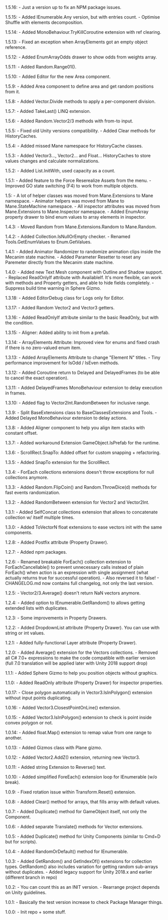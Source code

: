 1.5.16:
    - Just a version up to fix an NPM package issues. 

1.5.15:
    - Added IEnumerable.Any version, but with entries count.
    - Optimise Shuffle with elements decomposition.

1.5.14:
    - Added MonoBehaviour.TryKillCoroutine extension with ref clearing.

1.5.13:
    - Fixed an exception when ArrayElements got an empty object reference.

1.5.12:
    - Added EnumArrayOdds drawer to show odds from weights array.

1.5.11:
    - Added Random.Range01().

1.5.10:
    - Added Editor for the new Area component.

1.5.9:
    - Added Area component to define area and get random positions from it.

1.5.8:
    - Added Vector.Divide methods to apply a per-component division.

1.5.7:
    - Added TakeLast() LINQ extension.

1.5.6:
    - Added Random.Vector2/3 methods with from-to input.

1.5.5:
    - Fixed old Unity versions compatibility.
    - Added Clear methods for HistoryCaches.

1.5.4:
    - Added missed Mane namespace for HistoryCache classes.

1.5.3:
    - Added Vector3..., Vector2... and Float... HistoryCaches to store values changes and calculate normalizations. 

1.5.2:
    - Added List.InitWith, used capacity as a count.

1.5.1:
    - Added feature to the Force Reserealize Assets from the menu.
    - Improved GO state switching (F4) to work from multiple objects.

1.5:
    - A lot of helper classes was moved from Mane.Extensions to Mane namespace.
    - Animator helpers was moved from Mane to Mane.StateMachine namespace.
    - All inspector attributes was moved from Mane.Extensions to Mane.Inspector namespace.
    - Added EnumArray property drawer to bind enum values to array elements in inspector.

1.4.3:
    - Moved Random from Mane.Extensions.Random to Mane.Random.

1.4.2:
    - Added Collection.IsNullOrEmpty checker.
    - Renamed Tools.GetEnumValues<T> to Enum.GetValues<T>.

1.4.1:
    - Added Animator Randomizer to randomize animation clips inside the Mecanim state machine.
    - Added Parameter Resetter to reset any Paremeter directly from the Mecanim state machine.

1.4.0:
    - Added new Text Mesh component with Outline and Shadow support.
    - Replaced ReadOnlyIf attribute with AvailableIf. It's more flexible, can work with methods and Property getters, and able to hide fields completely.
    - Suppress build time warning in Sphere Gizmo.

1.3.18:
    - Added EditorDebug class for Logs only for Editor.

1.3.17:
    - Added Random Vector2 and Vector3 getters. 

1.3.16:
    - Added ReadOnlyIf attribute similar to the basic ReadOnly, but with the condition.

1.3.15:
    - Aligner: Added ability to init from a prefab.
    
1.3.14:
    - ArrayElements Attribute: Improved view for enums and fixed crash if there is no zero-valued enum item.

1.3.13:
    - Added ArrayElements Attribute to change "Element N" titles.
    - Tiny performance improvement for IsOdd / IsEven methods.

1.3.12:
    - Added Coroutine return to Delayed and DelayedFrames (to be able to cancel the exact operation).

1.3.11:
    - Added DelayedFrames MonoBehaviour extension to delay execution in frames.

1.3.10:
    - Added flag to Vector2Int.RandomBetween for inclusive range.

1.3.9:
    - Split BaseExtensions class to BaseClassesExtensions and Tools.
    - Added Delayed MonoBehaviour extension to delay actions.

1.3.8:
    - Added Aligner component to help you align item stacks with constant offset.

1.3.7:
    - Added workaround Extension GameObject.IsPrefab for the runtime.

1.3.6:
    - ScrollRect.SnapTo: Added offset for custom snapping + refactoring.

1.3.5:
    - Added SnapTo extension for the ScrollRect.

1.3.4:
    - ForEach collections extensions doesn't throw exceptions for null collections anymore.

1.3.3:
    - Added Random.FlipCoin() and Random.ThrowDice(d) methods for fast events randomization.

1.3.2:
    - Added RandomBetween extension for Vector2 and Vector2Int.

1.3.1:
    - Added SelfConcat collections extension that allows to concatenate collection w/ itself multiple times. 

1.3.0:
    - Added ToVectorN float extensions to ease vectors init with the same components.

1.2.8:
    - Added Postfix attribute (Property Drawer).

1.2.7:
    - Added npm packages.

1.2.6:
    - Renamed breakable ForEach() collection extension to ForEachCancellable() to prevent unnecessary calls 
        instead of plain ForEach() when action is an expression with single assignment 
        (what actually returns true for successful operation). 
    - Also reversed it to false!
    - CHANGELOG.md now contains full changelog, not only the last version. 
    
1.2.5: 
    - Vector2/3.Average() doesn't return NaN vectors anymore.
    
1.2.4:
    - Added option to IEnumerable.GetRandom() to allows getting extended lists with duplicates.
    
1.2.3:
    - Some improvements in Property Drawers.
    
1.2.2:
    - Added DropdownList attribute (Property Drawer). You can use with string or int values.
    
1.2.1:
    - Added fully-functional Layer attribute (Property Drawer).
    
1.2.0:
    - Added Average() extension for the Vectors collections.
    - Removed all C# 7.0+ expressions to make the code compatible with earlier version
        (full 7.0 translation will be applied later with Unity 2018 support drop) 
      
1.1.1:
    - Added Sphere Gizmo to help you position objects without graphics.
    
1.1.0:
    - Added ReadOnly attribute (Property Drawer) for inspector properties.
    
1.0.17:
    - Close polygon automatically in Vector3.IsInPolygon() extension without input points duplicating.
    
1.0.16:
    - Added Vector3.ClosestPointOnLine() extension.
    
1.0.15:
    - Added Vector3.IsInPolygon() extension to check is point inside convex polygon or not.
    
1.0.14:
    - Added float.Map() extension to remap value from one range to another.
    
1.0.13:
    - Added Gizmos class with Plane gizmo.
    
1.0.12:
    - Added Vector2.AddZ() extension, returning new Vector3.
    
1.0.11:
    - Added string Extension to Reverse() text.
    
1.0.10:
    - Added simplified ForeEach() extension loop for IEnumerable (w/o break).
    
1.0.9:
    - Fixed rotation issue within Transform.Reset() extension.
    
1.0.8:
    - Added Clear() method for arrays, that fills array with default values.
    
1.0.7:
    - Added Duplicate() method for GameObject itself, not only the Component.
    
1.0.6:
    - Added separate Translate() methods for Vector extensions.
    
1.0.5:
    - Added Duplicate() method for Unity Components (similar to Cmd+D but for scripts).
    
1.0.4:
    - Added RandomOrDefault<T>() method for IEnumerable<T>.
    
1.0.3:
    - Added GetRandom() and GetIndexOf() extensions for collection types.
        GetRandom() also includes variation for getting random sub-arrays without duplicates.
    - Added legacy support for Unity 2018.x and earlier (different branch in repo)
        
1.0.2:
    - You can count this as an INIT version.
    - Rearrange project depends on Unity guidelines.
    
1.0.1:
    - Basically the test version increase to check Package Manager things.
    
1.0.0:
    - Init repo + some stuff.